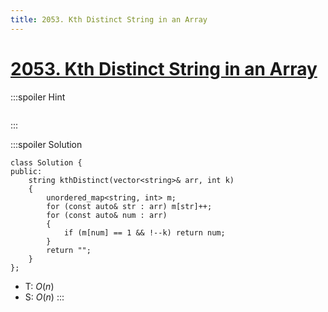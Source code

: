 ```yaml
---
title: 2053. Kth Distinct String in an Array
---
```


# [2053\. Kth Distinct String in an Array](https://leetcode.com/problems/kth-distinct-string-in-an-array/)

:::spoiler Hint
```cpp=

```
:::

:::spoiler Solution
```cpp=
class Solution {
public:
    string kthDistinct(vector<string>& arr, int k)
    {
        unordered_map<string, int> m;
        for (const auto& str : arr) m[str]++;
        for (const auto& num : arr)
        {
            if (m[num] == 1 && !--k) return num;
        }
        return "";
    }
};
```
- T: $O(n)$
- S: $O(n)$
:::
